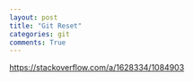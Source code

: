```yaml
---
layout: post
title: "Git Reset"
categories: git
comments: True
---
```

https://stackoverflow.com/a/1628334/1084903
